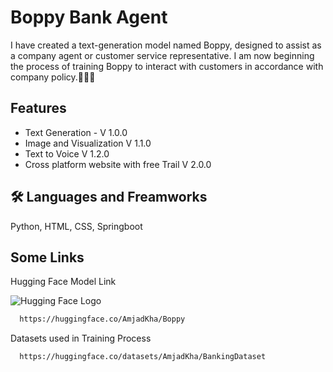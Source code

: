 
# Boppy Bank Agent 

I have created a text-generation model named Boppy, designed to assist as a company agent or customer service representative. I am now beginning the process of training Boppy to interact with customers in accordance with company policy.👩🏻‍💻



## Features

- Text Generation - V 1.0.0
- Image and Visualization V 1.1.0
- Text to Voice V 1.2.0
- Cross platform website with free Trail V 2.0.0




## 🛠 Languages and Freamworks
Python, HTML, CSS, Springboot 






## Some Links 

Hugging Face Model Link

![Hugging Face Logo](https://huggingface.co/front/assets/huggingface_logo.svg)

```bash
  https://huggingface.co/AmjadKha/Boppy
```

Datasets used in Training Process

```bash
  https://huggingface.co/datasets/AmjadKha/BankingDataset
```

